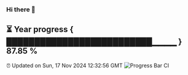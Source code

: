 ### Hi there 👋
⏳ Year progress { ██████████████████████████▁▁▁▁ } 87.85 %
---
⏰ Updated on Sun, 17 Nov 2024 12:32:56 GMT
![Progress Bar CI](https://github.com/liununu/liununu/workflows/Progress%20Bar%20CI/badge.svg)
